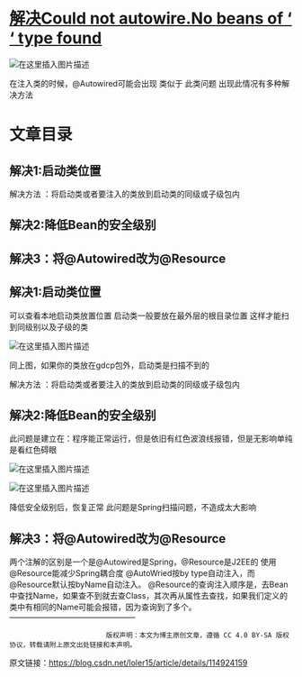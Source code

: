 # [解决Could not autowire.No beans of ‘ ‘ type found](https://blog.csdn.net/loler15/article/details/114924159)

![在这里插入图片描述](https://img-blog.csdnimg.cn/20210317123304592.png)

在注入类的时候，@Autowired可能会出现
类似于
此类问题
出现此情况有多种解决方法

# 文章目录

## 解决1:启动类位置

解决方法 ：将启动类或者要注入的类放到启动类的同级或子级包内

## 解决2:降低Bean的安全级别

## 解决3：将@Autowired改为@Resource

## 解决1:启动类位置

可以查看本地启动类放置位置
启动类一般要放在最外层的根目录位置
这样才能扫到同级别以及子级的类

![在这里插入图片描述](https://img-blog.csdnimg.cn/20210317124044461.png?x-oss-process=image/watermark,type_ZmFuZ3poZW5naGVpdGk,shadow_10,text_aHR0cHM6Ly9ibG9nLmNzZG4ubmV0L2xvbGVyMTU=,size_16,color_FFFFFF,t_70)

同上图，如果你的类放在gdcp包外，启动类是扫描不到的

解决方法 ：将启动类或者要注入的类放到启动类的同级或子级包内

## 解决2:降低Bean的安全级别

此问题是建立在：程序能正常运行，但是依旧有红色波浪线报错，但是无影响单纯是看红色碍眼

![在这里插入图片描述](https://img-blog.csdnimg.cn/20210317124550333.png?x-oss-process=image/watermark,type_ZmFuZ3poZW5naGVpdGk,shadow_10,text_aHR0cHM6Ly9ibG9nLmNzZG4ubmV0L2xvbGVyMTU=,size_16,color_FFFFFF,t_70)

![在这里插入图片描述](https://img-blog.csdnimg.cn/20210317124555607.png?x-oss-process=image/watermark,type_ZmFuZ3poZW5naGVpdGk,shadow_10,text_aHR0cHM6Ly9ibG9nLmNzZG4ubmV0L2xvbGVyMTU=,size_16,color_FFFFFF,t_70)

降低安全级别后，恢复正常
此问题是Spring扫描问题，不造成太大影响

## 解决3：将@Autowired改为@Resource

两个注解的区别是一个是@Autowired是Spring，@Resource是J2EE的
使用@Resource能减少Spring耦合度
@AutoWried按by type自动注入，而@Resource默认按byName自动注入。
@Resource的查询注入顺序是，去Bean中查找Name，如果查不到就去查Class，其次再从属性去查找，如果我们定义的类中有相同的Name可能会报错，因为查询到了多个。
————————————————

                            版权声明：本文为博主原创文章，遵循 CC 4.0 BY-SA 版权协议，转载请附上原文出处链接和本声明。

原文链接：https://blog.csdn.net/loler15/article/details/114924159